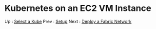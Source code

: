 # Kubernetes on an EC2 VM Instance










Up : [Select a Kube](10-kube.md)
Prev : [Setup](00-setup.md)
Next : [Deploy a Fabric Network](20-fabric.md)


